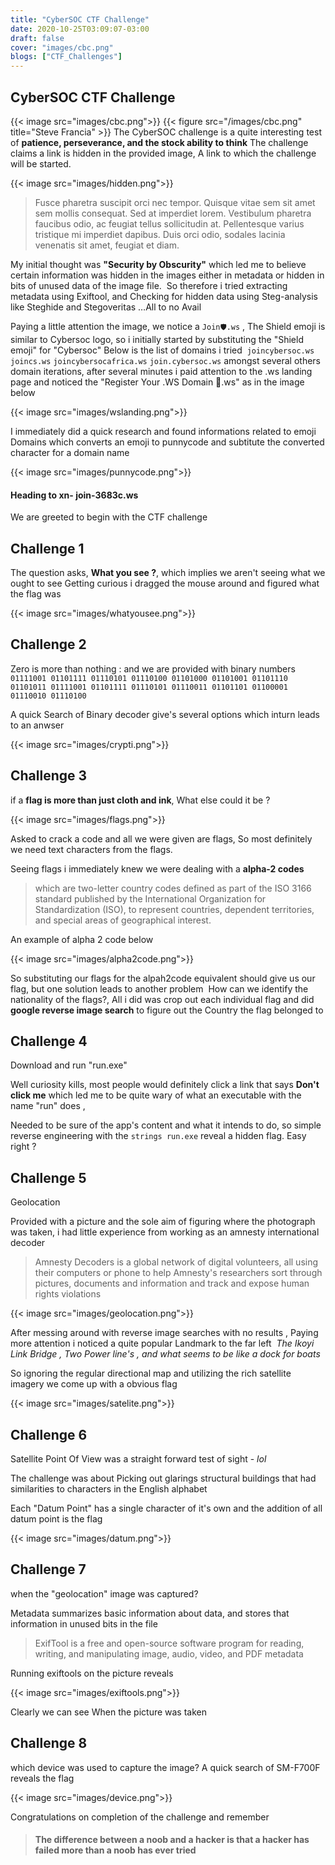 ```yaml
---
title: "CyberSOC CTF Challenge"
date: 2020-10-25T03:09:07-03:00
draft: false
cover: "images/cbc.png"
blogs: ["CTF_Challenges"]
---
```



## CyberSOC CTF Challenge 
{{< image src="images/cbc.png">}}
{{< figure src="/images/cbc.png" title="Steve Francia" >}}
The CyberSOC challenge is a quite interesting test of **patience, perseverance, and the stock ability to think**
The challenge claims a link is hidden in the provided image, A link to which the challenge will be started.

{{< image src="images/hidden.png">}}

> Fusce pharetra suscipit orci nec tempor. Quisque vitae sem sit amet sem mollis consequat. Sed at imperdiet lorem. Vestibulum pharetra faucibus odio, ac feugiat tellus sollicitudin at. Pellentesque varius tristique mi imperdiet dapibus. Duis orci odio, sodales lacinia venenatis sit amet, feugiat et diam.


My initial thought was **"Security by Obscurity"** which led me to believe certain information was hidden in the images either in metadata or hidden in bits of unused data of the image file. 
So therefore i tried extracting metadata using Exiftool, and Checking for hidden data using Steg-analysis like Steghide and Stegoveritas …All to no Avail 

Paying a little attention the image, we notice a `Join🛡️.ws` , The Shield emoji is similar to Cybersoc logo, so i initially started by substituting the "Shield emoji" for "Cybersoc"
Below is the list of domains i tried 
`joincybersoc.ws` `joincs.ws` `joincybersocafrica.ws` `join.cybersoc.ws`
amongst several others domain iterations,
after several minutes i paid attention to the .ws landing page and noticed the "Register Your .WS Domain 🙂.ws" as in the image below

{{< image src="images/wslanding.png">}}

I immediately did a quick research and found informations related to emoji Domains
which converts an emoji to punnycode and subtitute the converted character for a domain name

{{< image src="images/punnycode.png">}}

#### Heading to xn- join-3683c.ws
We are greeted to begin  with the CTF challenge


## Challenge 1
The question asks, **What you see ?**, which implies we aren't seeing what we ought to see
Getting curious i dragged the mouse around and figured what the flag was

{{< image src="images/whatyousee.png">}}

## Challenge 2

Zero is more than nothing : and we are provided with binary numbers
 
`01111001 01101111 01110101 01110100 01101000 01101001 01101110 01101011 01111001 01101111 01110101 01110011 01101101 01100001 01110010 01110100`

A quick Search of Binary decoder give's several options which inturn leads to an anwser

{{< image src="images/crypti.png">}}

## Challenge 3
if a **flag is more than just cloth and ink**, What else could it be ?

{{< image src="images/flags.png">}}

Asked to crack a code and all we were given are flags, So most definitely we need text characters from the flags.

Seeing flags i immediately knew we were dealing with a **alpha-2 codes**
 >which are two-letter country codes defined as part of the ISO 3166 standard published by the International Organization for Standardization (ISO), to represent countries, dependent territories, and special areas of geographical interest.

An example of alpha 2 code below

{{< image src="images/alpha2code.png">}}

So substituting our flags for the alpah2code equivalent should give us our flag,
but one solution leads to another problem 
How can we identify the nationality of the flags?, All i did was crop out each individual flag and did **google reverse image search** to figure out the Country the flag belonged to


## Challenge 4
Download and run "run.exe"

Well curiosity kills, most people would definitely click a link that says **Don't click me** which led me to be quite wary of what an executable with the name "run" does ,

Needed to be sure of the app's content and what it intends to do, so simple reverse engineering with the `strings run.exe` reveal a hidden flag.
Easy right ?


## Challenge 5
Geolocation 

Provided with a picture and the sole aim of figuring where the photograph was taken, i had little experience from working as an amnesty international decoder 

>Amnesty Decoders is a global network of digital volunteers, all using 
 their computers or phone to help Amnesty's researchers sort through pictures, documents and information and track and expose human rights violations

{{< image src="images/geolocation.png">}}

After messing around with reverse image searches with no results , Paying more attention i noticed a quite popular Landmark to the far left 
_The Ikoyi Link Bridge , Two Power line's , and what seems to be like a dock for boats_

So ignoring the regular directional map and utilizing the rich satellite imagery we come up with a obvious flag

{{< image src="images/satelite.png">}}

## Challenge 6
Satellite Point Of View was a straight forward test of sight - _lol_

The challenge was about Picking out glarings structural buildings that had similarities to characters in the English alphabet 

Each "Datum Point" has a single character of it's own and the addition of all datum point is the flag

{{< image src="images/datum.png">}}

## Challenge 7
when the "geolocation" image was captured?

Metadata summarizes basic information about data, and stores that information in unused bits in the file 

>ExifTool is a free and open-source software program for reading,  writing, and manipulating image, audio, video, and PDF metadata


Running exiftools on the picture reveals

{{< image src="images/exiftools.png">}}

Clearly we can see When the picture was taken

## Challenge 8
which device was used to capture the image?
A quick search of SM-F700F reveals the flag


{{< image src="images/device.png">}}

Congratulations on completion of the challenge and remember

>#### The difference between a noob and a hacker is that a hacker has failed more than a noob has ever tried
